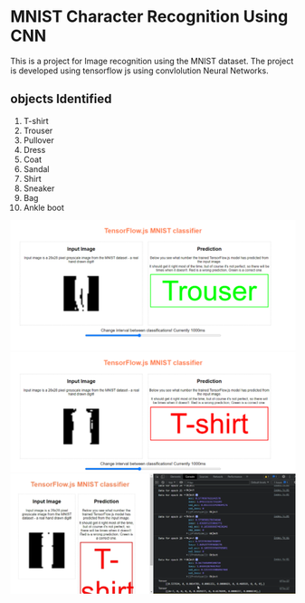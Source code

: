 # MNIST Character Recognition Using CNN
This is a project for Image recognition using the MNIST dataset. The project is developed using tensorflow js using convlolution Neural Networks. 

## objects Identified
1. T-shirt
1. Trouser
1. Pullover
1. Dress
1. Coat
1. Sandal
1. Shirt
1. Sneaker
1. Bag
1. Ankle boot

!["correct"](./assets/correct.png)
!["wrong"](./assets/wrong.png)
!["logs"](./assets/logs.png)